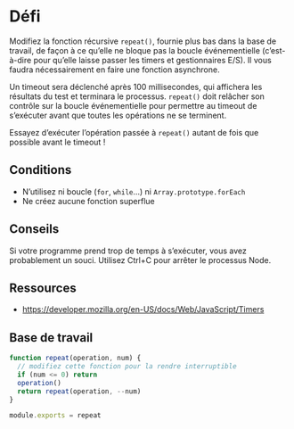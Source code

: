 # Défi

Modifiez la fonction récursive `repeat()`, fournie plus bas dans la base de travail, de façon à ce qu’elle ne bloque pas la boucle événementielle (c’est-à-dire pour qu’elle laisse passer les timers et gestionnaires E/S).  Il vous faudra nécessairement en faire une fonction asynchrone.

Un timeout sera déclenché après 100 millisecondes, qui affichera les résultats du test et terminara le processus.  `repeat()` doit relâcher son contrôle sur la boucle événementielle pour permettre au timeout de s’exécuter avant que toutes les opérations ne se terminent.

Essayez d’exécuter l’opération passée à `repeat()` autant de fois que possible avant le timeout !

## Conditions

* N’utilisez ni boucle (`for`, `while`…) ni `Array.prototype.forEach`
* Ne créez aucune fonction superflue

## Conseils

Si votre programme prend trop de temps à s’exécuter, vous avez probablement un souci.  Utilisez Ctrl+C pour arrêter le processus Node.

## Ressources

* https://developer.mozilla.org/en-US/docs/Web/JavaScript/Timers

## Base de travail

```js
function repeat(operation, num) {
  // modifiez cette fonction pour la rendre interruptible
  if (num <= 0) return
  operation()
  return repeat(operation, --num)
}

module.exports = repeat
```
